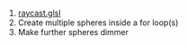 1. [raycast.glsl](raycast.glsl)
  1. Create multiple spheres inside a for loop(s)
  1. Make further spheres dimmer

